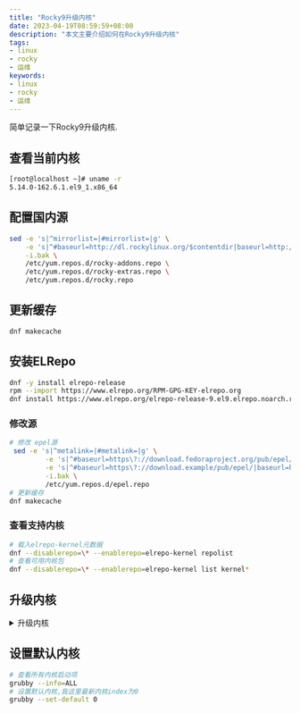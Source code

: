 ```yaml
---
title: "Rocky9升级内核"
date: 2023-04-19T08:59:59+08:00
description: "本文主要介绍如何在Rocky9升级内核"
tags:
- linux
- rocky
- 运维
keywords:
- linux
- rocky
- 运维
---
```


简单记录一下Rocky9升级内核.

<!-- truncate -->

## 查看当前内核

```bash
[root@localhost ~]# uname -r
5.14.0-162.6.1.el9_1.x86_64
```

## 配置国内源

```bash
sed -e 's|^mirrorlist=|#mirrorlist=|g' \
    -e 's|^#baseurl=http://dl.rockylinux.org/$contentdir|baseurl=http://mirrors.tencent.com/rocky|g' \
    -i.bak \
    /etc/yum.repos.d/rocky-addons.repo \
    /etc/yum.repos.d/rocky-extras.repo \
    /etc/yum.repos.d/rocky.repo
```

## 更新缓存

```bash
dnf makecache
```

## 安装ELRepo

```bash title="推荐"
dnf -y install elrepo-release
rpm --import https://www.elrepo.org/RPM-GPG-KEY-elrepo.org
dnf install https://www.elrepo.org/elrepo-release-9.el9.elrepo.noarch.rpm
```

### 修改源

```bash
# 修改 epel源
 sed -e 's|^metalink=|#metalink=|g' \
         -e 's|^#baseurl=https\?://download.fedoraproject.org/pub/epel/|baseurl=http://mirrors.tencent.com/epel/|g' \
         -e 's|^#baseurl=https\?://download.example/pub/epel/|baseurl=http://mirrors.tencent.com/epel/|g' \
         -i.bak \
         /etc/yum.repos.d/epel.repo
# 更新缓存
dnf makecache
```

### 查看支持内核

```bash
# 载入elrepo-kernel元数据
dnf --disablerepo=\* --enablerepo=elrepo-kernel repolist
# 查看可用内核包
dnf --disablerepo=\* --enablerepo=elrepo-kernel list kernel*
```

## 升级内核

<details>
<summary>升级内核</summary>

```bash
dnf --disablerepo=\* --enablerepo=elrepo-kernel install -y kernel-ml.x86_64
# 删除旧版本工具包
dnf remove kernel-tools-libs.x86_64 kernel-tools.x86_64
# 安装新版本工具包
dnf --disablerepo=\* --enablerepo=elrepo-kernel install -y kernel-ml-tools.x86_64
```

</details>

## 设置默认内核

```bash
# 查看所有内核启动项
grubby --info=ALL
# 设置默认内核,我这里最新内核index为0
grubby --set-default 0
```

